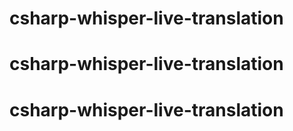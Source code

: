 # csharp-whisper-live-translation
# csharp-whisper-live-translation
# csharp-whisper-live-translation
